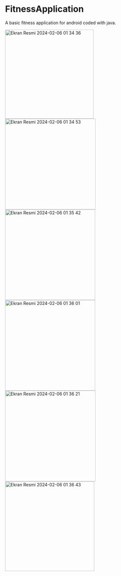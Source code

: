 # FitnessApplication
A basic fitness application for android coded with java.

<img width="289" alt="Ekran Resmi 2024-02-06 01 34 36" src="https://github.com/boranonder/FitnessApplication/assets/141477330/f24eac31-24fe-41e6-bf3f-2fc6a294efdb">
<img width="295" alt="Ekran Resmi 2024-02-06 01 34 53" src="https://github.com/boranonder/FitnessApplication/assets/141477330/5da38da1-6745-473b-8448-6d0cbc4a21f7">
<img width="294" alt="Ekran Resmi 2024-02-06 01 35 42" src="https://github.com/boranonder/FitnessApplication/assets/141477330/4701ec3f-6cef-4600-8957-4a8adccd33cd">
<img width="294" alt="Ekran Resmi 2024-02-06 01 36 01" src="https://github.com/boranonder/FitnessApplication/assets/141477330/c5c690c2-ea83-487c-b827-d066b4651596">
<img width="295" alt="Ekran Resmi 2024-02-06 01 36 21" src="https://github.com/boranonder/FitnessApplication/assets/141477330/ec98bec6-c1a4-400a-ab91-8c3ffbb449e6">
<img width="291" alt="Ekran Resmi 2024-02-06 01 36 43" src="https://github.com/boranonder/FitnessApplication/assets/141477330/d90e7781-4c49-4f24-aa5b-ce13631f542d">
